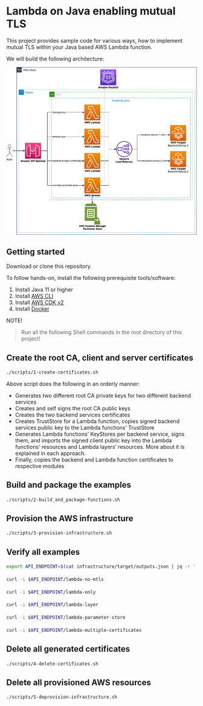 # Lambda on Java enabling mutual TLS

This project provides sample code for various ways, how to implement mutual TLS within your Java based AWS Lambda function.

We will build the following architecture:

![Architecture](doc/Java_Lambda_mTLS_Architecture.png)

## Getting started

Download or clone this repository.

To follow hands-on, install the following prerequisite tools/software:

1. Install Java 11 or higher
2. Install [AWS CLI](https://docs.aws.amazon.com/cli/latest/userguide/getting-started-install.html)
3. Install [AWS CDK v2](https://docs.aws.amazon.com/cdk/latest/guide/getting_started.html)
4. Install [Docker](https://docs.docker.com/get-docker/)

NOTE!

> Run all the following Shell commands in the root directory of this project!


## Create the root CA, client and server certificates

```bash
./scripts/1-create-certificates.sh
```

Above script does the following in an orderly manner:
 - Generates two different root CA private keys for two different backend services 
 - Creates and self signs the root CA public keys
 - Creates the two backend services certificates
 - Creates TrustStore for a Lambda function, copies signed backend services public key to the Lambda functions’ TrustStore
 - Generates Lambda functions’ KeyStores per backend service, signs them, and imports the signed client public key into the Lambda functions’ resources and Lambda layers’ resources. More about it is explained in each approach.
 - Finally, copies the backend and Lambda function certificates to respective modules


## Build and package the examples

```bash
./scripts/2-build_and_package-functions.sh
```


## Provision the AWS infrastructure

```bash
./scripts/3-provision-infrastructure.sh
```


## Verify all examples

```bash
export API_ENDPOINT=$(cat infrastructure/target/outputs.json | jq -r '.LambdaMutualTLS.apiendpoint')

curl -i $API_ENDPOINT/lambda-no-mtls

curl -i $API_ENDPOINT/lambda-only

curl -i $API_ENDPOINT/lambda-layer

curl -i $API_ENDPOINT/lambda-parameter-store

curl -i $API_ENDPOINT/lambda-multiple-certificates
```


## Delete all generated certificates

```bash
./scripts/4-delete-certificates.sh
```


## Delete all provisioned AWS resources

```bash
./scripts/5-deprovision-infrastructure.sh
```

